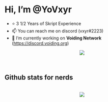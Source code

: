 # Hi, I’m **@YoVxyr**
- ⭐ 3 1/2 Years of Skript Experience
- 📫 You can reach me on discord (vxyr#2223)
- 🌱 I’m currently working on **Voiding Network** (https://discord.voiding.org)


<p align="center"><a href="https://discord.com/users/653095059092144129"><img align="center" src="https://lanyard-profile-readme.vercel.app/api/653095059092144129?bg=302c33"></a></p>

<br />


<h2>Github stats for nerds</h2>
<p align = center>
  <br />
  <img src = "https://github-readme-streak-stats.herokuapp.com/?user=yovxyr&theme=dracula">
</p>





